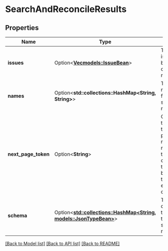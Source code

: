 # SearchAndReconcileResults

## Properties

Name | Type | Description | Notes
------------ | ------------- | ------------- | -------------
**issues** | Option<[**Vec<models::IssueBean>**](IssueBean.md)> | The list of issues found by the search or reconsiliation. | [optional][readonly]
**names** | Option<**std::collections::HashMap<String, String>**> | The ID and name of each field in the search results. | [optional][readonly]
**next_page_token** | Option<**String**> | Continuation token to fetch the next page. If this result represents the last or the only page this token will be null. This token will expire in 7 days. | [optional][readonly]
**schema** | Option<[**std::collections::HashMap<String, models::JsonTypeBean>**](JsonTypeBean.md)> | The schema describing the field types in the search results. | [optional][readonly]

[[Back to Model list]](../README.md#documentation-for-models) [[Back to API list]](../README.md#documentation-for-api-endpoints) [[Back to README]](../README.md)


